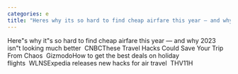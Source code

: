 ```yaml
---
categories: e
title: "Heres why its so hard to find cheap airfare this year — and why 2023 isnt looking much better  CNBC"
---
```

Here"s why it"s so hard to find cheap airfare this year — and why 2023 isn"t looking much better&nbsp;&nbsp;CNBCThese Travel Hacks Could Save Your Trip From Chaos&nbsp;&nbsp;GizmodoHow to get the best deals on holiday flights&nbsp;&nbsp;WLNSExpedia releases new hacks for air travel&nbsp;&nbsp;THV11H